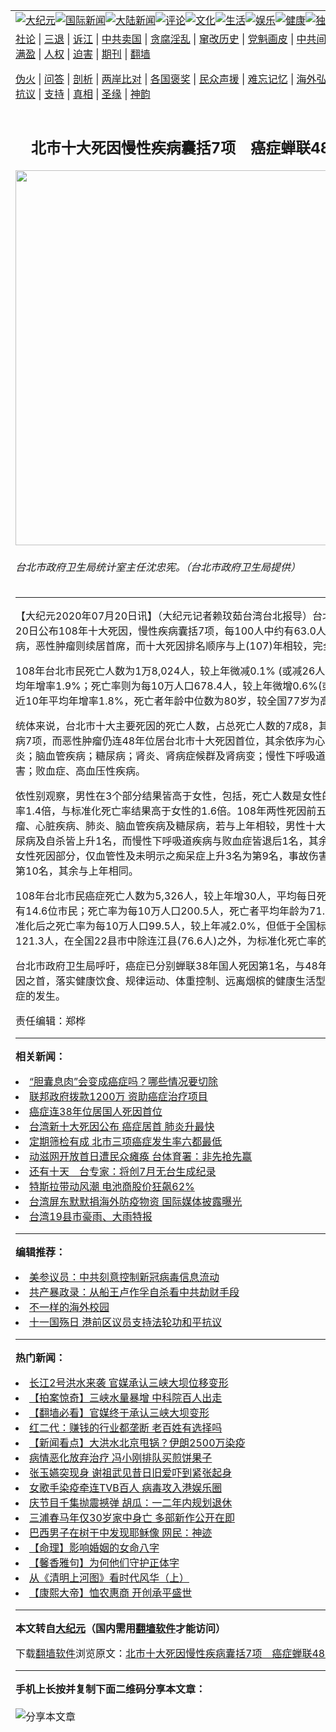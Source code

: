 <a name="1" id="1" target="_blank"></a><span id="1"></span>
<table align=center border="0"><tr><td colspan="2" VALIGN=TOP><a href="https://github.com/tlrwgy3357/djy/blob/master/gb/nsc413.md#1"><img src="https://raw.githubusercontent.com/tlrwgy3357/www/master/t/djy/1.jpg" title="大纪元"></a><a href="https://github.com/tlrwgy3357/djy/blob/master/gb/n24hr.md#1"><img src="https://raw.githubusercontent.com/tlrwgy3357/www/master/t/djy/3.jpg" title="国际新闻"></a><a href="https://github.com/tlrwgy3357/djy/blob/master/gb/nsc413.md#1"><img src="https://raw.githubusercontent.com/tlrwgy3357/www/master/t/djy/4.jpg" title="大陆新闻"></a><a href="https://github.com/tlrwgy3357/djy/blob/master/gb/news392.md#1"><img src="https://raw.githubusercontent.com/tlrwgy3357/www/master/t/djy/5.jpg" title="评论"></a><a href="https://github.com/tlrwgy3357/djy/blob/master/gb/news2007.md#1"><img src="https://raw.githubusercontent.com/tlrwgy3357/www/master/t/djy/6.jpg" title="文化"></a><a href="https://github.com/tlrwgy3357/djy/blob/master/gb/news2008.md#1"><img src="https://raw.githubusercontent.com/tlrwgy3357/www/master/t/djy/7.jpg" title="生活"></a><a href="https://github.com/tlrwgy3357/djy/blob/master/gb/ncyule.md#1"><img src="https://raw.githubusercontent.com/tlrwgy3357/www/master/t/djy/8.jpg" title="娱乐"></a><a href="https://github.com/tlrwgy3357/djy/blob/master/gb/nsc1002.md#1"><img src="https://raw.githubusercontent.com/tlrwgy3357/www/master/t/djy/9.jpg" title="健康"><a href="https://github.com/tlrwgy3357/djy/blob/master/gb/nf6092.md#1"><img src="https://raw.githubusercontent.com/tlrwgy3357/www/master/t/djy/10a.jpg" title="独家"></a><a href="https://github.com/tlrwgy3357/djy/blob/master/gb/nf4514.md#1"><img src="https://raw.githubusercontent.com/tlrwgy3357/www/master/t/djy/12a.jpg" title="头条"></a></td></tr>
<tr><td colspan="2" VALIGN=TOP><a target="_blank" href="https://github.com/tlrwgy3357/djy/blob/master/gb/9p.md#1">社论</a> | <a target="_blank" href="https://github.com/tlrwgy3357/djy/blob/master/gb/nf5657.md#1">三退</a> | <a target="_blank" href="https://github.com/tlrwgy3357/djy/blob/master/gb/nf6124.md#1">诉江</a> | <a target="_blank" href="https://github.com/tlrwgy3357/djy/blob/master/gb/nf1176117.md#1">中共卖国</a> | <a target="_blank" href="https://github.com/tlrwgy3357/djy/blob/master/gb/nf5773.md#1">贪腐淫乱</a> | <a target="_blank" href="https://github.com/tlrwgy3357/djy/blob/master/gb/nf1176115.md#1">窜改历史</a> | <a target="_blank" href="https://github.com/tlrwgy3357/djy/blob/master/gb/nf1176107.md#1">党魁画皮</a> | <a target="_blank" href="https://github.com/tlrwgy3357/djy/blob/master/gb/nf1320400.md#1">中共间谍</a> | <a target="_blank" href="https://github.com/tlrwgy3357/djy/blob/master/gb/nf1176114.md#1">破坏传统</a> | <a target="_blank" href="https://github.com/tlrwgy3357/ntdtv/blob/master/gb/prog447_1.md#1">恶贯满盈</a> | <a target="_blank" href="https://github.com/tlrwgy3357/djy/blob/master/gb/ncid278.md#1">人权</a> | <a target="_blank" href="https://github.com/tlrwgy3357/djy/blob/master/gb/nf1176111.md#1">迫害</a> | <a target="_blank" href="https://gitlab.com/szzdlab/mh-qikan/blob/master/README.md#1">期刊</a> | <a target="_blank" href="https://github.com/tlrwgy3357/www/blob/master/README.md?zsrh#8">翻墙</a></p><p><a target="_blank" href="https://github.com/tlrwgy3357/djy/blob/master/gb/nf5562.md#1">伪火</a> | <a target="_blank" href="https://github.com/tlrwgy3357/djy/blob/master/gb/nf4378.md#1">问答</a> | <a target="_blank" href="https://github.com/tlrwgy3357/djy/blob/master/gb/nf5792.md#1">剖析</a> | <a target="_blank" href="https://github.com/tlrwgy3357/djy/blob/master/gb/nf5735.md#1">两岸比对</a> | <a target="_blank" href="https://github.com/tlrwgy3357/djy/blob/master/gb/nf6119.md#1">各国褒奖</a> | <a target="_blank" href="https://github.com/tlrwgy3357/djy/blob/master/gb/nf6120.md#1">民众声援</a> | <a target="_blank" href="https://github.com/tlrwgy3357/djy/blob/master/gb/nf1188594.md#1">难忘记忆</a> | <a target="_blank" href="https://github.com/tlrwgy3357/djy/blob/master/gb/nf3180.md#1">海外弘传</a> | <a target="_blank" href="https://github.com/tlrwgy3357/djy/blob/master/gb/nf5410.md#1">万人上访</a> | <a target="_blank" href="https://github.com/tlrwgy3357/ntdtv/blob/master/gb/prog1530_1.md#1">和平抗议</a> | <a target="_blank" href="https://github.com/tlrwgy3357/djy/blob/master/gb/nf4386.md#1">支持</a> | <a target="_blank" href="https://github.com/tlrwgy3357/djy/blob/master/gb/nf4389.md#1">真相</a> | <a target="_blank" href="https://github.com/tlrwgy3357/djy/blob/master/gb/nf5790.md#1">圣缘</a> | <a target="_blank" href="https://github.com/tlrwgy3357/djy/blob/master/gb/nf4786.md#1">神韵</a></td></tr>
<tr><td VALIGN=TOP width="626"><h2 align=center>北市十大死因慢性疾病囊括7项　癌症蝉联48年之首</h2>
<img width="600" src="https://i.epochtimes.com/assets/uploads/2020/07/482a79a1a263fb1490c7aea66e4310d6-600x400.jpg" />
<h6>台北市政府卫生局统计室主任沈忠宪。（台北市政府卫生局提供）
</h6>
<hr>
<p>【大纪元2020年07月20日讯】（大纪元记者赖玟茹台湾台北报导）台北市立<ahref="https://github.com/tlrwgy3357/djy/blob/master/gb/tag/%E5%8D%AB%E7%94%9F%E5%B1%80.md#1">卫生局</a>20日公布108年十大死因，<ahref="https://github.com/tlrwgy3357/djy/blob/master/gb/tag/%E6%85%A2%E6%80%A7%E7%96%BE%E7%97%85.md#1">慢性疾病</a>囊括7项，每100人中约有63.0人死于慢性疾病，恶性肿瘤则续居首席，而十大死因排名顺序与上(107)年相较，完全一致。</p>
<p>108年台北市民死亡人数为1万8,024人，较上年微减0.1% (或减26人)，近10年平均年增率1.9%；死亡率则为每10万人口678.4人，较上年微增0.6%(或增3.9人)，近10年平均年增率1.8%，死亡者年龄中位数为80岁，较全国77岁为高。</p>
<p>统体来说，台北市十大主要死因的死亡人数，占总死亡人数的7成8，其中包括<ahref="https://github.com/tlrwgy3357/djy/blob/master/gb/tag/%E6%85%A2%E6%80%A7%E7%96%BE%E7%97%85.md#1">慢性疾病</a>7项，而恶性肿瘤仍连48年位居台北市十大死因首位，其余依序为心脏疾病；肺炎；脑血管疾病；糖尿病；肾炎、肾病症候群及肾病变；慢性下呼吸道疾病；事故伤害；败血症、高血压性疾病。</p>
<p>依性别观察，男性在3个部分结果皆高于女性，包括，死亡人数是女性的1.3倍、死亡率1.4倍，与标准化死亡率结果高于女性的1.6倍。108年两性死因前五名皆为恶性肿瘤、心脏疾病、肺炎、脑血管疾病及糖尿病，若与上年相较，男性十大死因部分以糖尿病及自杀皆上升1名，而慢性下呼吸道疾病与败血症皆退后1名，其余与上年相同；女性死因部分，仅血管性及未明示之痴呆症上升3名为第9名，事故伤害则下滑1名为第10名，其余与上年相同。</p>
<p>108年台北市民<ahref="https://github.com/tlrwgy3357/djy/blob/master/gb/tag/%E7%99%8C%E7%97%87.md#1">癌症</a>死亡人数为5,326人，较上年增30人，平均每日死于癌症人数约有14.6位市民；死亡率为每10万人口200.5人，死亡者平均年龄为71.6岁；若经标准化后之死亡率为每10万人口99.5人，较上年减2.0%，但低于全国标准化死亡率121.3人，在全国22县市中除连江县(76.6人)之外，为标准化死亡率的最低县市。</p>
<p>台北市政府<ahref="https://github.com/tlrwgy3357/djy/blob/master/gb/tag/%E5%8D%AB%E7%94%9F%E5%B1%80.md#1">卫生局</a>呼吁，<ahref="https://github.com/tlrwgy3357/djy/blob/master/gb/tag/%E7%99%8C%E7%97%87.md#1">癌症</a>已分别蝉联38年国人死因第1名，与48年台北市十大死因之首，落实健康饮食、规律运动、体重控制、远离烟槟的健康生活型态，可预防癌症的发生。</p>
<p>责任编辑：郑桦</p>

<hr>


<strong>相关新闻：</strong>
<li><a href="https://github.com/tlrwgy3357/djy/blob/master/gb/20/1/16/n11798904.md#1">“胆囊息肉”会变成癌症吗？哪些情况要切除</a></li>
<li><a href="https://github.com/tlrwgy3357/djy/blob/master/gb/20/6/13/n12182602.md#1">联邦政府拨款1200万 资助癌症治疗项目</a></li>
<li><a href="https://github.com/tlrwgy3357/djy/blob/master/gb/20/6/16/n12189565.md#1">癌症连38年位居国人死因首位</a></li>
<li><a href="https://github.com/tlrwgy3357/djy/blob/master/gb/20/6/17/n12193105.md#1">台湾新十大死因公布 癌症居首 肺炎升最快</a></li>
<li><a href="https://github.com/tlrwgy3357/djy/blob/master/gb/20/6/22/n12204035.md#1">定期筛检有成 北市三项癌症发生率六都最低</a></li>
<li><a href="https://github.com/tlrwgy3357/djy/blob/master/gb/20/7/20/n12269829.md#1">动滋网开放首日遭民众瘫痪 台体育署：非先抢先赢</a></li>
<li><a href="https://github.com/tlrwgy3357/djy/blob/master/gb/20/7/20/n12269832.md#1">还有十天　台专家：将创7月无台生成纪录</a></li>
<li><a href="https://github.com/tlrwgy3357/djy/blob/master/gb/20/7/20/n12269792.md#1">特斯拉带动风潮 电池商股价狂飙62%</a></li>
<li><a href="https://github.com/tlrwgy3357/djy/blob/master/gb/20/7/20/n12269703.md#1">台湾屏东默默捐海外防疫物资 国际媒体披露曝光</a></li>
<li><a href="https://github.com/tlrwgy3357/djy/blob/master/gb/20/7/20/n12269606.md#1">台湾19县市豪雨、大雨特报</a></li>
<hr>


<strong>编辑推荐：</strong>
<li><a href="https://github.com/onzhi266/djy/blob/master/gb/20/2/22/n11887949.md#1">美参议员：中共刻意控制新冠病毒信息流动</a></li>
<li><a href="https://github.com/tsiac2612/djy/blob/master/gb/18/6/1/n10446785.md#1" target="_blank">共产暴政录：从船王卢作孚自杀看中共劫财手段</a></li><li><a href="https://github.com/tlrwgy3357/djy/blob/master/gb/18/6/9/n10469652.md?dfh#1" target="_blank">不一样的海外校园</a></li><li><a href="https://github.com/tsiac2612/djy/blob/master/gb/19/10/1/n11559718.md#1" target="_blank">十一国殇日 港前区议员支持法轮功和平抗议</a></li>
<hr>

<strong>热门新闻：</strong>
<li><a href="https://github.com/tlrwgy3357/djy/blob/master/gb/20/7/18/n12265847.md#1">长江2号洪水来袭 官媒承认三峡大坝位移变形</a></li>
<li><a href="https://github.com/tlrwgy3357/djy/blob/master/gb/20/7/18/n12265081.md#1">【拍案惊奇】三峡水量暴增 中科院百人出走</a></li>
<li><a href="https://github.com/tlrwgy3357/djy/blob/master/gb/20/7/19/n12266721.md#1">【翻墙必看】官媒终于承认三峡大坝变形</a></li>
<li><a href="https://github.com/tlrwgy3357/djy/blob/master/gb/20/7/17/n12264288.md#1">红二代：赚钱的行业都垄断 老百姓有选择吗</a></li>
<li><a href="https://github.com/tlrwgy3357/djy/blob/master/gb/20/7/18/n12266091.md#1">【新闻看点】大洪水北京甩锅？伊朗2500万染疫</a></li>
<li><a href="https://github.com/tlrwgy3357/djy/blob/master/gb/20/7/17/n12264458.md#1">病情恶化放弃治疗 冯小刚排队买煎饼果子</a></li>
<li><a href="https://github.com/tlrwgy3357/djy/blob/master/gb/20/7/17/n12263825.md#1">张玉嬿突现身 谢祖武见昔日旧爱吓到紧张起身</a></li>
<li><a href="https://github.com/tlrwgy3357/djy/blob/master/gb/20/7/18/n12266356.md#1">女歌手染疫牵连TVB百人 病毒攻入港娱乐圈</a></li>
<li><a href="https://github.com/tlrwgy3357/djy/blob/master/gb/20/7/17/n12264690.md#1">庆节目千集抛震撼弹 胡瓜：一二年内规划退休</a></li>
<li><a href="https://github.com/tlrwgy3357/djy/blob/master/gb/20/7/18/n12265364.md#1">三浦春马年仅30岁家中身亡 多部新作公开在即</a></li>
<li><a href="https://github.com/tlrwgy3357/djy/blob/master/gb/20/7/16/n12259901.md#1">巴西男子在树干中发现耶稣像 网民：神迹</a></li>
<li><a href="https://github.com/tlrwgy3357/djy/blob/master/gb/20/6/5/n12163902.md#1">【命理】影响婚姻的女命八字</a></li>
<li><a href="https://github.com/tlrwgy3357/djy/blob/master/gb/20/7/17/n12264106.md#1">【馨香雅句】为何他们守护正体字</a></li>
<li><a href="https://github.com/tlrwgy3357/djy/blob/master/gb/9/4/4/n2484948.md#1">从《清明上河图》看时代风华（上）</a></li>
<li><a href="https://github.com/tlrwgy3357/djy/blob/master/gb/20/6/4/n12161581.md#1">【康熙大帝】恤农惠商 开创承平盛世</a></li>
<hr>

<strong>本文转自<a href="https://www.epochtimes.com">大纪元</a>（国内需用<a href="https://github.com/tlrwgy3357/www/blob/master/README.md#8">翻墙软件</a>才能访问）</strong><p>下载<a href="https://github.com/tlrwgy3357/www/blob/master/README.md#8">翻墙软件</a>浏览原文：<a href="https://www.epochtimes.com/gb/20/7/20/n12269834.htm">北市十大死因慢性疾病囊括7项　癌症蝉联48年之首</a></p><hr>

<strong>手机上长按并复制下面二维码分享本文章：</strong><br><br><img src="http://d1p1.ip.zn2.us/v.php?action=qrcode&url=https://github.com/tlrwgy3357/djy/blob/master/gb/20/7/20/n12269834.md%231" title="分享本文章"></td><td VALIGN=TOP><a href="https://github.com/tlrwgy3357/djy/blob/master/gb/16/1/21/n4622075.md?dfh#1" target="_blank"><img src="https://raw.githubusercontent.com/tlrwgy3357/djy/master/gb/300/wei-f1.jpg" title="中共的伪火骗局"  alt="中共的伪火骗局"></a><br><a href="https://github.com/tlrwgy3357/www/blob/master/README.md?dfh#9" target="_blank"><img src="https://raw.githubusercontent.com/tlrwgy3357/djy/master/gb/300/yong-h.jpg" title="永恒的见证"  alt="永恒的见证"></a><br><a href="https://github.com/tlrwgy3357/djy/blob/master/gb/13/9/29/n3974789.md?dfh#1" target="_blank"><img src="https://raw.githubusercontent.com/tlrwgy3357/djy/master/gb/300/shang-lnz.jpg" title="善良女子被中共投男牢"  alt="善良女子被中共投男牢"></a><br><a href="https://github.com/tlrwgy3357/djy/blob/master/gb/16/3/16/n4663449.md?dfh#1" target="_blank"><img src="https://raw.githubusercontent.com/tlrwgy3357/djy/master/gb/300/huo-z3.jpg" title="警卫目击活摘器官"  alt="警卫目击活摘器官"></a><br><a href="https://github.com/tlrwgy3357/djy/blob/master/gb/16/8/7/n8177641.md?dfh#1" target="_blank"><img src="https://raw.githubusercontent.com/tlrwgy3357/djy/master/gb/300/huo-z4.jpg" title="证人描述活摘恐怖"  alt="证人描述活摘恐怖"></a><br><a href="https://github.com/tlrwgy3357/djy/blob/master/gb/10/4/19/n2881569.md?dfh#1" target="_blank"><img src="https://raw.githubusercontent.com/tlrwgy3357/djy/master/gb/300/huo-z1.jpg" title="揭开活摘器官黑幕"  alt="揭开活摘器官黑幕"></a><br><a href="https://github.com/tlrwgy3357/djy/blob/master/gb/10/11/7/n3077476.md?dfh#1" target="_blank"><img src="https://raw.githubusercontent.com/tlrwgy3357/djy/master/gb/300/ma-ks.jpg" title="马克思的成魔之路"  alt="马克思的成魔之路"></a><br><a href="https://github.com/tlrwgy3357/djy/blob/master/gb/14/6/9/n4173977.md?dfh#1" target="_blank"><img src="https://raw.githubusercontent.com/tlrwgy3357/djy/master/gb/300/chang-zs.jpg" title="藏字石 蕴天机"  alt="藏字石 蕴天机"></a><br><a href="https://github.com/tlrwgy3357/djy/blob/master/gb/18/5/10/n10381511.md?dfh#1" target="_blank"><img src="https://raw.githubusercontent.com/tlrwgy3357/djy/master/gb/300/st1.jpg" title="关注3亿人三退"  alt="关注3亿人三退"></a><br><a href="https://github.com/tlrwgy3357/djy/blob/master/gb/18/3/21/n10237682.md?dfh#1" target="_blank"><img src="https://raw.githubusercontent.com/tlrwgy3357/djy/master/gb/300/jie-t.jpg" title="解体中共复兴中华"  alt="解体中共复兴中华"></a><br><a href="https://github.com/tlrwgy3357/djy/blob/master/gb/9/2/9/n2422991.md?dfh#1" target="_blank"><img src="https://raw.githubusercontent.com/tlrwgy3357/djy/master/gb/300/gao-zs.jpg" title="中共迫害良心律师"  alt="中共迫害良心律师"></a><br><a href="https://github.com/tlrwgy3357/djy/blob/master/gb/18/12/9/n10900044.md?dfh#1" target="_blank"><img src="https://raw.githubusercontent.com/tlrwgy3357/djy/master/gb/300/sj1.jpg" title="303万人举报江泽民"  alt="303万人举报江泽民"></a><br><a href="https://github.com/tlrwgy3357/djy/blob/master/gb/18/8/28/n10672014.md?dfh#1" target="_blank"><img src="https://raw.githubusercontent.com/tlrwgy3357/djy/master/gb/300/sj2.jpg" title="这些官员为何起诉江泽民"  alt="这些官员为何起诉江泽民"></a><br><a href="https://github.com/tlrwgy3357/djy/blob/master/gb/8/12/18/n2367165.md?dfh#1" target="_blank"><img src="https://raw.githubusercontent.com/tlrwgy3357/djy/master/gb/300/liangan.jpg" title="海峡两岸的强烈对比"  alt="海峡两岸的强烈对比"></a><br><a href="https://github.com/tlrwgy3357/djy/blob/master/gb/15/12/10/n4593139.md?dfh#1" target="_blank"><img src="https://raw.githubusercontent.com/tlrwgy3357/djy/master/gb/300/jia-ndzl.jpg" title="加拿大总理的贺信"  alt="加拿大总理的贺信"></a><br><a href="https://github.com/tlrwgy3357/djy/blob/master/gb/11/6/17/n3289382.md?dfh#1" target="_blank"><img src="https://raw.githubusercontent.com/tlrwgy3357/djy/master/gb/300/xiao-wd.jpg" title="探寻真相兼听则明"  alt="探寻真相兼听则明"></a><br><a href="https://github.com/tlrwgy3357/djy/blob/master/gb/18/10/27/n10812623.md?dfh#1" target="_blank"><img src="https://raw.githubusercontent.com/tlrwgy3357/djy/master/gb/300/yindu.jpg" title="印度媒体报道东方"  alt="印度媒体报道东方"></a><br><a href="https://github.com/tlrwgy3357/djy/blob/master/gb/18/6/9/n10469652.md?dfh#1" target="_blank"><img src="https://raw.githubusercontent.com/tlrwgy3357/djy/master/gb/300/xie-j.jpg" title="不一样的海外校园"  alt="不一样的海外校园"></a><br><a href="https://github.com/tlrwgy3357/djy/blob/master/gb/7/4/5/n1669415.md?dfh#1" target="_blank"><img src="https://raw.githubusercontent.com/tlrwgy3357/djy/master/gb/300/li-up.jpg" title="从大师到徒弟的传奇"  alt="从大师到徒弟的传奇"></a><br><a href="https://github.com/tlrwgy3357/djy/blob/master/gb/17/5/26/n9191512.md?dfh#1" target="_blank"><img src="https://raw.githubusercontent.com/tlrwgy3357/djy/master/gb/300/zfl2.jpg" title="亿万人与东方一本奇书"  alt="亿万人与东方一本奇书"></a><br><a href="https://github.com/tlrwgy3357/djy/blob/master/gb/13/11/27/n4020290.md?dfh#1" target="_blank"><img src="https://raw.githubusercontent.com/tlrwgy3357/djy/master/gb/300/zhen-h.jpg" title="大陆见不到的震撼场面"  alt="大陆见不到的震撼场面"></a><br><a href="https://github.com/tlrwgy3357/djy/blob/master/gb/15/7/17/n4482910.md?dfh#1" target="_blank"><img src="https://raw.githubusercontent.com/tlrwgy3357/djy/master/gb/300/dalu-sk.jpg" title="人心向善 大陆当初盛况"  alt="人心向善 大陆当初盛况"></a><br><a href="https://github.com/tlrwgy3357/djy/blob/master/gb/19/1/5/n10955468.md?dfh#1" target="_blank"><img src="https://raw.githubusercontent.com/tlrwgy3357/djy/master/gb/300/zfl1.jpg" title="追寻真理 这书讲什么"  alt="追寻真理 这书讲什么"></a><br><a href="https://github.com/tlrwgy3357/www/blob/master/README.md?dfh#1" target="_blank"><img src="https://raw.githubusercontent.com/tlrwgy3357/djy/master/gb/300/fq1.jpg" title="下载免费翻墙软件"  alt="下载免费翻墙软件"></a><br></td></tr></table>
